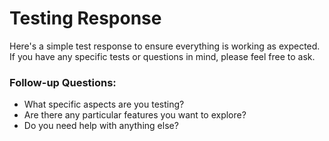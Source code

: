 # Testing Response

Here's a simple test response to ensure everything is working as expected. If you have any specific tests or questions in mind, please feel free to ask.

### Follow-up Questions:
- What specific aspects are you testing?
- Are there any particular features you want to explore?
- Do you need help with anything else?

